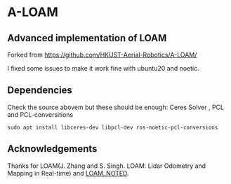 # A-LOAM
## Advanced implementation of LOAM

Forked from https://github.com/HKUST-Aerial-Robotics/A-LOAM/

I fixed some issues to make it work fine with ubuntu20 and noetic.

## Dependencies
Check the source abovem but these should be enough: 
Ceres Solver , PCL and PCL-conversitions
```
sudo apt install libceres-dev libpcl-dev ros-noetic-pcl-conversions

```

## Acknowledgements
Thanks for LOAM(J. Zhang and S. Singh. LOAM: Lidar Odometry and Mapping in Real-time) and [LOAM_NOTED](https://github.com/cuitaixiang/LOAM_NOTED).

